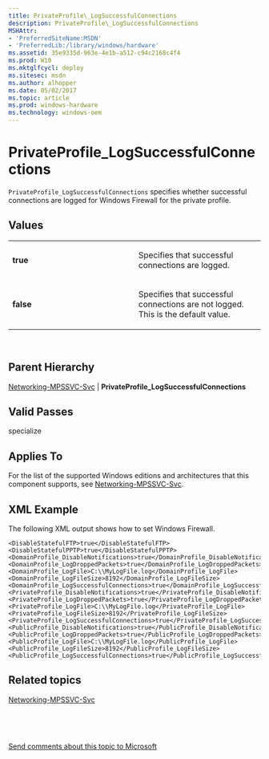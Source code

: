 ```yaml
---
title: PrivateProfile\_LogSuccessfulConnections
description: PrivateProfile\_LogSuccessfulConnections
MSHAttr:
- 'PreferredSiteName:MSDN'
- 'PreferredLib:/library/windows/hardware'
ms.assetid: 35e9335d-963e-4e1b-a512-c94c2168c4f4
ms.prod: W10
ms.mktglfcycl: deploy
ms.sitesec: msdn
ms.author: alhopper
ms.date: 05/02/2017
ms.topic: article
ms.prod: windows-hardware
ms.technology: windows-oem
---
```


# PrivateProfile\_LogSuccessfulConnections


`PrivateProfile_LogSuccessfulConnections` specifies whether successful connections are logged for Windows Firewall for the private profile.

## Values


<table>
<colgroup>
<col width="50%" />
<col width="50%" />
</colgroup>
<tbody>
<tr class="odd">
<td><p><strong>true</strong></p></td>
<td><p>Specifies that successful connections are logged.</p></td>
</tr>
<tr class="even">
<td><p><strong>false</strong></p></td>
<td><p>Specifies that successful connections are not logged. This is the default value.</p></td>
</tr>
</tbody>
</table>

 

## Parent Hierarchy


[Networking-MPSSVC-Svc](networking-mpssvc-svc.md) | **PrivateProfile\_LogSuccessfulConnections**

## Valid Passes


specialize

## Applies To


For the list of the supported Windows editions and architectures that this component supports, see [Networking-MPSSVC-Svc](networking-mpssvc-svc.md).

## XML Example


The following XML output shows how to set Windows Firewall.

``` syntax
<DisableStatefulFTP>true</DisableStatefulFTP>
<DisableStatefulPPTP>true</DisableStatefulPPTP>
<DomainProfile_DisableNotifications>true</DomainProfile_DisableNotifications>
<DomainProfile_LogDroppedPackets>true</DomainProfile_LogDroppedPackets>
<DomainProfile_LogFile>C:\\MyLogFile.log</DomainProfile_LogFile>
<DomainProfile_LogFileSize>8192</DomainProfile_LogFileSize>
<DomainProfile_LogSuccessfulConnections>true</DomainProfile_LogSuccessfulConnections>
<PrivateProfile_DisableNotifications>true</PrivateProfile_DisableNotifications>
<PrivateProfile_LogDroppedPackets>true</PrivateProfile_LogDroppedPackets>
<PrivateProfile_LogFile>C:\\MyLogFile.log</PrivateProfile_LogFile>
<PrivateProfile_LogFileSize>8192</PrivateProfile_LogFileSize>
<PrivateProfile_LogSuccessfulConnections>true</PrivateProfile_LogSuccessfulConnections>
<PublicProfile_DisableNotifications>true</PublicProfile_DisableNotifications>
<PublicProfile_LogDroppedPackets>true</PublicProfile_LogDroppedPackets>
<PublicProfile_LogFile>C:\\MyLogFile.log</PublicProfile_LogFile>
<PublicProfile_LogFileSize>8192</PublicProfile_LogFileSize>
<PublicProfile_LogSuccessfulConnections>true</PublicProfile_LogSuccessfulConnections>
```

## Related topics


[Networking-MPSSVC-Svc](networking-mpssvc-svc.md)

 

 

[Send comments about this topic to Microsoft](mailto:wsddocfb@microsoft.com?subject=Documentation%20feedback%20%5Bp_unattend\p_unattend%5D:%20PrivateProfile_LogSuccessfulConnections%20%20RELEASE:%20%2810/3/2016%29&body=%0A%0APRIVACY%20STATEMENT%0A%0AWe%20use%20your%20feedback%20to%20improve%20the%20documentation.%20We%20don't%20use%20your%20email%20address%20for%20any%20other%20purpose,%20and%20we'll%20remove%20your%20email%20address%20from%20our%20system%20after%20the%20issue%20that%20you're%20reporting%20is%20fixed.%20While%20we're%20working%20to%20fix%20this%20issue,%20we%20might%20send%20you%20an%20email%20message%20to%20ask%20for%20more%20info.%20Later,%20we%20might%20also%20send%20you%20an%20email%20message%20to%20let%20you%20know%20that%20we've%20addressed%20your%20feedback.%0A%0AFor%20more%20info%20about%20Microsoft's%20privacy%20policy,%20see%20http://privacy.microsoft.com/default.aspx. "Send comments about this topic to Microsoft")





